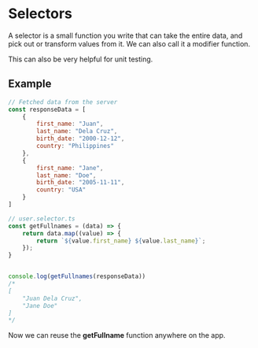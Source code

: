 # Selectors

A selector is a small function you write that can take the entire data, and pick out or transform values from it. We can also call it a modifier function.

This can also be very helpful for unit testing.

## Example
```js
// Fetched data from the server
const responseData = [
    {
        first_name: "Juan",
        last_name: "Dela Cruz",
        birth_date: "2000-12-12",
        country: "Philippines"
    },
    {
        first_name: "Jane",
        last_name: "Doe",
        birth_date: "2005-11-11",
        country: "USA"
    }
]

// user.selector.ts
const getFullnames = (data) => {
    return data.map((value) => {
        return `${value.first_name} ${value.last_name}`;
    });
}


console.log(getFullnames(responseData))
/* 
[
    "Juan Dela Cruz",
    "Jane Doe"
]
*/
```

Now we can reuse  the **getFullname** function anywhere on the app.